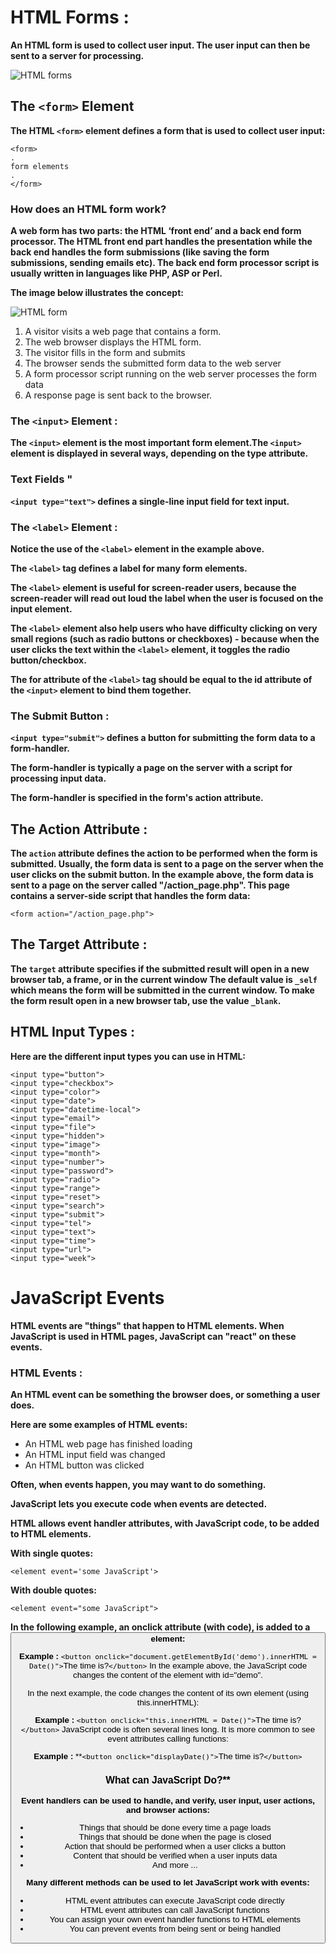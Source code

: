 # HTML Forms : 

**An HTML form is used to collect user input. The user input can then be sent to a server for processing.**

![HTML forms](https://i2.wp.com/www.tutorialbrain.com/wp-content/uploads/2019/01/HTML-Form.jpg?fit=1920%2C1080&ssl=1)

## The `<form>` Element
**The HTML `<form>` element defines a form that is used to collect user input:**
```
<form>
.
form elements
.
</form>
```
### How does an HTML form work?

**A web form has two parts: the HTML ‘front end’ and a back end form processor. The HTML front end part handles the presentation while the back end handles the form submissions (like saving the form submissions, sending emails etc). The back end form processor script is usually written in languages like PHP, ASP or Perl.**

**The image below illustrates the concept:**

![HTML form](https://simfatic.com/forms/help/v40/form-working.jpg)

1. A visitor visits a web page that contains a form.
2. The web browser displays the HTML form.
3. The visitor fills in the form and submits
4. The browser sends the submitted form data to the web server
5. A form processor script running on the web server processes the form data
6. A response page is sent back to the browser.

### The `<input>` Element :

**The `<input>` element is the most important form element.The `<input>` element is displayed in several ways, depending on the type attribute.**

### Text Fields "
**`<input type="text">` defines a single-line input field for text input.**

### The `<label>` Element :

**Notice the use of the `<label>` element in the example above.**

**The `<label>` tag defines a label for many form elements.**

**The `<label>` element is useful for screen-reader users, because the screen-reader will read out loud the label when the user is focused on the input element.**

**The `<label>` element also help users who have difficulty clicking on very small regions (such as radio buttons or checkboxes) - because when the user clicks the text within the `<label>` element, it toggles the radio button/checkbox.**

**The for attribute of the `<label>` tag should be equal to the id attribute of the `<input>` element to bind them together.**

### The Submit Button :

**`<input type="submit">` defines a button for submitting the form data to a form-handler.**

**The form-handler is typically a page on the server with a script for processing input data.**

**The form-handler is specified in the form's action attribute.**

## The Action Attribute :

**The `action` attribute defines the action to be performed when the form is submitted. Usually, the form data is sent to a page on the server when the user clicks on the submit button. In the example above, the form data is sent to a page on the server called "/action_page.php". This page contains a server-side script that handles the form data:**

```<form action="/action_page.php">```

## The Target Attribute :

**The `target` attribute specifies if the submitted result will open in a new browser tab, a frame, or in the current window The default value is `_self` which means the form will be submitted in the current window. To make the form result open in a new browser tab, use the value `_blank`.**

## HTML Input Types :
**Here are the different input types you can use in HTML:**
```
<input type="button">
<input type="checkbox">
<input type="color">
<input type="date">
<input type="datetime-local">
<input type="email">
<input type="file">
<input type="hidden">
<input type="image">
<input type="month">
<input type="number">
<input type="password">
<input type="radio">
<input type="range">
<input type="reset">
<input type="search">
<input type="submit">
<input type="tel">
<input type="text">
<input type="time">
<input type="url">
<input type="week">
```

# JavaScript Events

**HTML events are "things" that happen to HTML elements. When JavaScript is used in HTML pages, JavaScript can "react" on these events.**

### HTML Events :

**An HTML event can be something the browser does, or something a user does.**

**Here are some examples of HTML events:**

- An HTML web page has finished loading
- An HTML input field was changed
- An HTML button was clicked

**Often, when events happen, you may want to do something.**

**JavaScript lets you execute code when events are detected.**

**HTML allows event handler attributes, with JavaScript code, to be added to HTML elements.**

**With single quotes:**

```<element event='some JavaScript'>```

**With double quotes:**

```<element event="some JavaScript">```

**In the following example, an onclick attribute (with code), is added to a <button> element:**

**Example :**
`<button onclick="document.getElementById('demo').innerHTML = Date()">`The time is?`</button>`
In the example above, the JavaScript code changes the content of the element with id="demo".

In the next example, the code changes the content of its own element (using this.innerHTML):

**Example :**
`<button onclick="this.innerHTML = Date()">`The time is? `</button>`
JavaScript code is often several lines long. It is more common to see event attributes calling functions:

**Example :**
**`<button onclick="displayDate()">`The time is?`</button>`

### What can JavaScript Do?**

**Event handlers can be used to handle, and verify, user input, user actions, and browser actions:**

- Things that should be done every time a page loads
- Things that should be done when the page is closed
- Action that should be performed when a user clicks a button
- Content that should be verified when a user inputs data
- And more ...

**Many different methods can be used to let JavaScript work with events:**

- HTML event attributes can execute JavaScript code directly
- HTML event attributes can call JavaScript functions
- You can assign your own event handler functions to HTML elements
- You can prevent events from being sent or being handled




